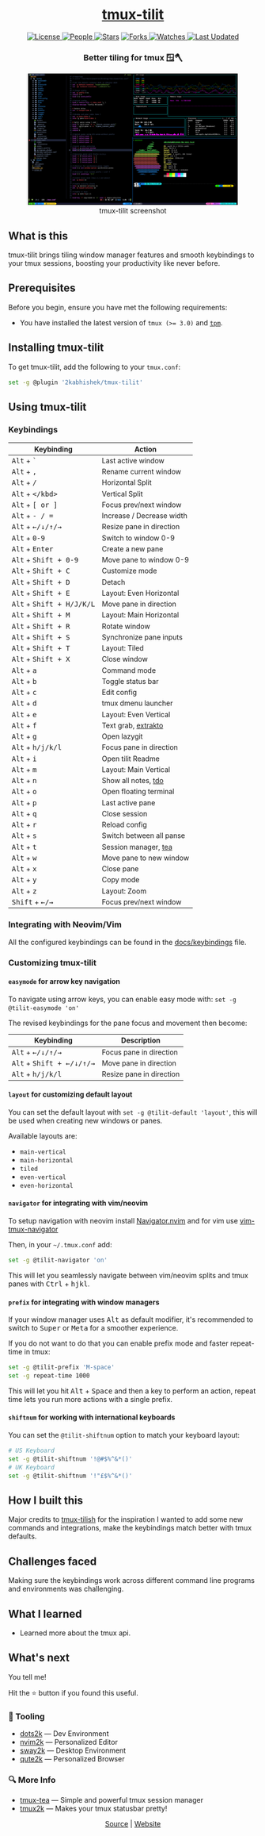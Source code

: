 <div align = "center">

<h1><a href="https://2kabhishek.github.io/tmux-tilit">tmux-tilit</a></h1>

<a href="https://github.com/2KAbhishek/tmux-tilit/blob/main/LICENSE">
<img alt="License" src="https://img.shields.io/github/license/2kabhishek/tmux-tilit?style=flat&color=eee&label="> </a>

<a href="https://github.com/2KAbhishek/tmux-tilit/graphs/contributors">
<img alt="People" src="https://img.shields.io/github/contributors/2kabhishek/tmux-tilit?style=flat&color=ffaaf2&label=People"> </a>

<a href="https://github.com/2KAbhishek/tmux-tilit/stargazers">
<img alt="Stars" src="https://img.shields.io/github/stars/2kabhishek/tmux-tilit?style=flat&color=98c379&label=Stars"></a>

<a href="https://github.com/2KAbhishek/tmux-tilit/network/members">
<img alt="Forks" src="https://img.shields.io/github/forks/2kabhishek/tmux-tilit?style=flat&color=66a8e0&label=Forks"> </a>

<a href="https://github.com/2KAbhishek/tmux-tilit/watchers">
<img alt="Watches" src="https://img.shields.io/github/watchers/2kabhishek/tmux-tilit?style=flat&color=f5d08b&label=Watches"> </a>

<a href="https://github.com/2KAbhishek/tmux-tilit/pulse">
<img alt="Last Updated" src="https://img.shields.io/github/last-commit/2kabhishek/tmux-tilit?style=flat&color=e06c75&label="> </a>

<h3>Better tiling for tmux 🪟🪓</h3>

<figure>
  <img src= "images/screenshot.png" alt="tmux-tilit Demo">
  <br/>
  <figcaption>tmux-tilit screenshot</figcaption>
</figure>

</div>

## What is this

tmux-tilit brings tiling window manager features and smooth keybindings to your tmux sessions, boosting your productivity like never before.

## Prerequisites

Before you begin, ensure you have met the following requirements:

- You have installed the latest version of `tmux (>= 3.0)` and [`tpm`](https://github.com/tmux-plugins/tpm).

## Installing tmux-tilit

To get tmux-tilit, add the following to your `tmux.conf`:

```bash
set -g @plugin '2kabhishek/tmux-tilit'
```

## Using tmux-tilit

### Keybindings

| Keybinding                                                  | Action                    |
| ----------------------------------------------------------- | ------------------------- |
| <kbd>Alt</kbd> + <kbd>`</kbd>                               | Last active window        |
| <kbd>Alt</kbd> + <kbd>,</kbd>                               | Rename current window     |
| <kbd>Alt</kbd> + <kbd>/</kbd>                               | Horizontal Split          |
| <kbd>Alt</kbd> + <kbd>\</kbd>                               | Vertical Split            |
| <kbd>Alt</kbd> + <kbd>[ or ]</kbd>                          | Focus prev/next window    |
| <kbd>Alt</kbd> + <kbd>- / =</kbd>                           | Increase / Decrease width |
| <kbd>Alt</kbd> + <kbd>&#8592;/&#8595;/&#8593;/&#8594;</kbd> | Resize pane in direction  |
| <kbd>Alt</kbd> + <kbd>0-9</kbd>                             | Switch to window 0-9      |
| <kbd>Alt</kbd> + <kbd>Enter</kbd>                           | Create a new pane         |
| <kbd>Alt</kbd> + <kbd>Shift + 0-9</kbd>                     | Move pane to window 0-9   |
| <kbd>Alt</kbd> + <kbd>Shift + C</kbd>                       | Customize mode            |
| <kbd>Alt</kbd> + <kbd>Shift + D</kbd>                       | Detach                    |
| <kbd>Alt</kbd> + <kbd>Shift + E</kbd>                       | Layout: Even Horizontal   |
| <kbd>Alt</kbd> + <kbd>Shift + H/J/K/L</kbd>                 | Move pane in direction    |
| <kbd>Alt</kbd> + <kbd>Shift + M</kbd>                       | Layout: Main Horizontal   |
| <kbd>Alt</kbd> + <kbd>Shift + R</kbd>                       | Rotate window             |
| <kbd>Alt</kbd> + <kbd>Shift + S</kbd>                       | Synchronize pane inputs   |
| <kbd>Alt</kbd> + <kbd>Shift + T</kbd>                       | Layout: Tiled             |
| <kbd>Alt</kbd> + <kbd>Shift + X</kbd>                       | Close window              |
| <kbd>Alt</kbd> + <kbd>a</kbd>                               | Command mode              |
| <kbd>Alt</kbd> + <kbd>b</kbd>                               | Toggle status bar         |
| <kbd>Alt</kbd> + <kbd>c</kbd>                               | Edit config               |
| <kbd>Alt</kbd> + <kbd>d</kbd>                               | tmux dmenu launcher       |
| <kbd>Alt</kbd> + <kbd>e</kbd>                               | Layout: Even Vertical     |
| <kbd>Alt</kbd> + <kbd>f</kbd>                               | Text grab, [extrakto][3]  |
| <kbd>Alt</kbd> + <kbd>g</kbd>                               | Open lazygit              |
| <kbd>Alt</kbd> + <kbd>h/j/k/l</kbd>                         | Focus pane in direction   |
| <kbd>Alt</kbd> + <kbd>i</kbd>                               | Open tilit Readme         |
| <kbd>Alt</kbd> + <kbd>m</kbd>                               | Layout: Main Vertical     |
| <kbd>Alt</kbd> + <kbd>n</kbd>                               | Show all notes, [tdo][1]  |
| <kbd>Alt</kbd> + <kbd>o</kbd>                               | Open floating terminal    |
| <kbd>Alt</kbd> + <kbd>p</kbd>                               | Last active pane          |
| <kbd>Alt</kbd> + <kbd>q</kbd>                               | Close session             |
| <kbd>Alt</kbd> + <kbd>r</kbd>                               | Reload config             |
| <kbd>Alt</kbd> + <kbd>s</kbd>                               | Switch between all panse  |
| <kbd>Alt</kbd> + <kbd>t</kbd>                               | Session manager, [tea][2] |
| <kbd>Alt</kbd> + <kbd>w</kbd>                               | Move pane to new window   |
| <kbd>Alt</kbd> + <kbd>x</kbd>                               | Close pane                |
| <kbd>Alt</kbd> + <kbd>y</kbd>                               | Copy mode                 |
| <kbd>Alt</kbd> + <kbd>z</kbd>                               | Layout: Zoom              |
| <kbd>Shift</kbd> + <kbd>&#8592;/&#8594;</kbd>               | Focus prev/next window    |

[1]: https://github.com/2KAbhishek/tdo
[2]: https://github.com/2KAbhishek/tmux-tea
[3]: https://github.com/laktak/extrakto

### Integrating with Neovim/Vim
All the configured keybindings can be found in the [docs/keybindings](./docs/keybindings.md) file.

### Customizing tmux-tilit

#### `easymode` for arrow key navigation

To navigate using arrow keys, you can enable easy mode with: `set -g @tilit-easymode 'on'`

The revised keybindings for the pane focus and movement then become:

| Keybinding                                                          | Description              |
| ------------------------------------------------------------------- | ------------------------ |
| <kbd>Alt</kbd> + <kbd>&#8592;/&#8595;/&#8593;/&#8594;</kbd>         | Focus pane in direction  |
| <kbd>Alt</kbd> + <kbd>Shift + &#8592;/&#8595;/&#8593;/&#8594;</kbd> | Move pane in direction   |
| <kbd>Alt</kbd> + <kbd>h/j/k/l</kbd>                                 | Resize pane in direction |

#### `layout` for customizing default layout

You can set the default layout with `set -g @tilit-default 'layout'`, this will be used when creating new windows or panes.

Available layouts are:

- `main-vertical`
- `main-horizontal`
- `tiled`
- `even-vertical`
- `even-horizontal`

#### `navigator` for integrating with vim/neovim

To setup navigation with neovim install [Navigator.nvim][4] and for vim use [vim-tmux-navigator][5]

Then, in your `~/.tmux.conf` add:

```bash
set -g @tilit-navigator 'on'
```

This will let you seamlessly navigate between vim/neovim splits and tmux panes with <kbd>Ctrl</kbd> + <kbd>h</kbd><kbd>j</kbd><kbd>k</kbd><kbd>l</kbd>.

[4]: https://github.com/numToStr/Navigator.nvim
[5]: https://github.com/christoomey/vim-tmux-navigator

#### `prefix` for integrating with window managers

If your window manager uses <kbd>Alt</kbd> as default modifier, it's recommended to switch to <kbd>Super</kbd> or <kbd>Meta</kbd> for a smoother experience.

If you do not want to do that you can enable prefix mode and faster repeat-time in tmux:

```bash
set -g @tilit-prefix 'M-space'
set -g repeat-time 1000
```

This will let you hit <kbd>Alt</kbd> + <kbd>Space</kbd> and then a key to perform an action, repeat time lets you run more actions with a single prefix.

#### `shiftnum` for working with international keyboards

You can set the `@tilit-shiftnum` option to match your keyboard layout:

```bash
# US Keyboard
set -g @tilit-shiftnum '!@#$%^&*()'
# UK Keyboard
set -g @tilit-shiftnum '!"£$%^&*()'
```

## How I built this

Major credits to [tmux-tilish](https://github.com/jabirali/tmux-tilish) for the inspiration
I wanted to add some new commands and integrations, make the keybindings match better with tmux defaults.

## Challenges faced

Making sure the keybindings work across different command line programs and environments was challenging.

## What I learned

- Learned more about the tmux api.

## What's next

You tell me!

Hit the ⭐ button if you found this useful.

### 🧰 Tooling

- [dots2k](https://github.com/2kabhishek/dots2k) — Dev Environment
- [nvim2k](https://github.com/2kabhishek/nvim2k) — Personalized Editor
- [sway2k](https://github.com/2kabhishek/sway2k) — Desktop Environment
- [qute2k](https://github.com/2kabhishek/qute2k) — Personalized Browser

### 🔍 More Info

- [tmux-tea](https://github.com/2kabhishek/tmux-tea) — Simple and powerful tmux session manager
- [tmux2k](https://github.com/2kabhishek/tmux2k) — Makes your tmux statusbar pretty!

<div align="center">

<a href="https://github.com/2KAbhishek/tmux-tilit">Source</a> | <a href="https://2kabhishek.github.io/tmux-tilit">Website</a>

</div>

